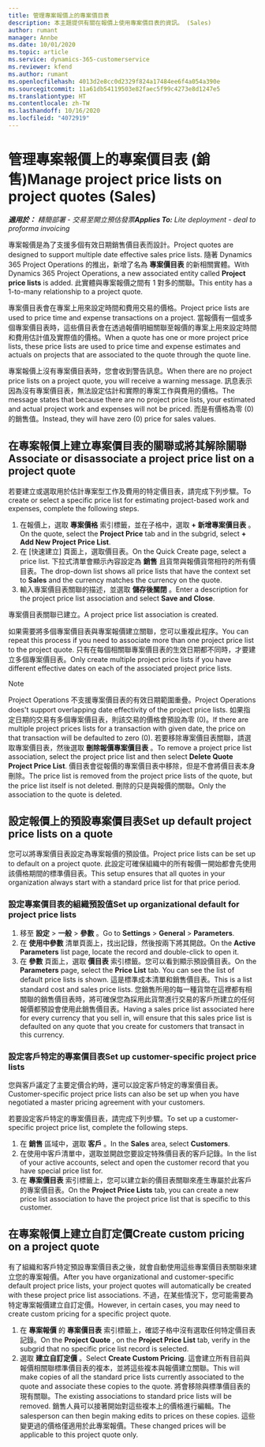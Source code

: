 ```yaml
---
title: 管理專案報價上的專案價目表
description: 本主題提供有關在報價上使用專案價目表的資訊。 (Sales)
author: rumant
manager: Annbe
ms.date: 10/01/2020
ms.topic: article
ms.service: dynamics-365-customerservice
ms.reviewer: kfend
ms.author: rumant
ms.openlocfilehash: 4013d2e8cc0d2329f824a17484ee6f4a054a390e
ms.sourcegitcommit: 11a61db54119503e82faec5f99c4273e8d1247e5
ms.translationtype: HT
ms.contentlocale: zh-TW
ms.lasthandoff: 10/16/2020
ms.locfileid: "4072919"
---
```

# <a name="manage-project-price-lists-on-project-quotes-sales"></a><span data-ttu-id="38677-104">管理專案報價上的專案價目表 (銷售)</span><span class="sxs-lookup"><span data-stu-id="38677-104">Manage project price lists on project quotes (Sales)</span></span>

<span data-ttu-id="38677-105">_**適用於：** 精簡部署 - 交易至開立預估發票_</span><span class="sxs-lookup"><span data-stu-id="38677-105">_**Applies To:** Lite deployment - deal to proforma invoicing_</span></span>

<span data-ttu-id="38677-106">專案報價是為了支援多個有效日期銷售價目表而設計。</span><span class="sxs-lookup"><span data-stu-id="38677-106">Project quotes are designed to support multiple date effective sales price lists.</span></span> <span data-ttu-id="38677-107">隨著 Dynamics 365 Project Operations 的推出，新增了名為 **專案價目表** 的新相關實體。</span><span class="sxs-lookup"><span data-stu-id="38677-107">With Dynamics 365 Project Operations, a new associated entity called **Project price lists** is added.</span></span> <span data-ttu-id="38677-108">此實體與專案報價之間有 1 對多的關聯。</span><span class="sxs-lookup"><span data-stu-id="38677-108">This entity has a 1-to-many relationship to a project quote.</span></span>

<span data-ttu-id="38677-109">專案價目表會在專案上用來設定時間和費用交易的價格。</span><span class="sxs-lookup"><span data-stu-id="38677-109">Project price lists are used to price time and expense transactions on a project.</span></span> <span data-ttu-id="38677-110">當報價有一個或多個專案價目表時，這些價目表會在透過報價明細關聯至報價的專案上用來設定時間和費用估計值及實際值的價格。</span><span class="sxs-lookup"><span data-stu-id="38677-110">When a quote has one or more project price lists, these price lists are used to price time and expense estimates and actuals on projects that are associated to the quote through the quote line.</span></span>

<span data-ttu-id="38677-111">專案報價上沒有專案價目表時，您會收到警告訊息。</span><span class="sxs-lookup"><span data-stu-id="38677-111">When there are no project price lists on a project quote, you will receive a warning message.</span></span> <span data-ttu-id="38677-112">訊息表示因為沒有專案價目表，無法設定估計和實際的專案工作與費用的價格。</span><span class="sxs-lookup"><span data-stu-id="38677-112">The message states that because there are no project price lists, your estimated and actual project work and expenses will not be priced.</span></span> <span data-ttu-id="38677-113">而是有價格為零 (0) 的銷售值。</span><span class="sxs-lookup"><span data-stu-id="38677-113">Instead, they will have zero (0) price for sales values.</span></span>

## <a name="associate-or-disassociate-a-project-price-list-on-a-project-quote"></a><span data-ttu-id="38677-114">在專案報價上建立專案價目表的關聯或將其解除關聯</span><span class="sxs-lookup"><span data-stu-id="38677-114">Associate or disassociate a project price list on a project quote</span></span>

<span data-ttu-id="38677-115">若要建立或選取用於估計專案型工作及費用的特定價目表，請完成下列步驟。</span><span class="sxs-lookup"><span data-stu-id="38677-115">To create or select a specific price list for estimating project-based work and expenses, complete the following steps.</span></span>

1. <span data-ttu-id="38677-116">在報價上，選取 **專案價格** 索引標籤，並在子格中，選取 **+ 新增專案價目表** 。</span><span class="sxs-lookup"><span data-stu-id="38677-116">On the quote, select the **Project Price** tab and in the subgrid, select **+ Add New Project Price List**.</span></span>
2. <span data-ttu-id="38677-117">在 [快速建立] 頁面上，選取價目表。</span><span class="sxs-lookup"><span data-stu-id="38677-117">On the Quick Create page, select a price list.</span></span> <span data-ttu-id="38677-118">下拉式清單會顯示內容設定為 **銷售** 且貨幣與報價貨幣相符的所有價目表。</span><span class="sxs-lookup"><span data-stu-id="38677-118">The drop-down list shows all price lists that have the context set to **Sales** and the currency matches the currency on the quote.</span></span>
4. <span data-ttu-id="38677-119">輸入專案價目表關聯的描述，並選取 **儲存後關閉** 。</span><span class="sxs-lookup"><span data-stu-id="38677-119">Enter a description for the project price list association and select **Save and Close**.</span></span>

<span data-ttu-id="38677-120">專案價目表關聯已建立。</span><span class="sxs-lookup"><span data-stu-id="38677-120">A project price list association is created.</span></span>

<span data-ttu-id="38677-121">如果需要將多個專案價目表與專案報價建立關聯，您可以重複此程序。</span><span class="sxs-lookup"><span data-stu-id="38677-121">You can repeat this process if you need to associate more than one project price list to the project quote.</span></span> <span data-ttu-id="38677-122">只有在每個相關聯專案價目表的生效日期都不同時，才要建立多個專案價目表。</span><span class="sxs-lookup"><span data-stu-id="38677-122">Only create multiple project price lists if you have different effective dates on each of the associated project price lists.</span></span>

> [!NOTE]
> <span data-ttu-id="38677-123">Project Operations 不支援專案價目表的有效日期範圍重疊。</span><span class="sxs-lookup"><span data-stu-id="38677-123">Project Operations does't support overlapping date effectivity of the project price lists.</span></span> <span data-ttu-id="38677-124">如果指定日期的交易有多個專案價目表，則該交易的價格會預設為零 (0)。</span><span class="sxs-lookup"><span data-stu-id="38677-124">If there are multiple project prices lists for a transaction with given date, the price on that transaction will be defaulted to zero (0).</span></span>
<span data-ttu-id="38677-125">若要移除專案價目表關聯，請選取專案價目表，然後選取 **刪除報價專案價目表** 。</span><span class="sxs-lookup"><span data-stu-id="38677-125">To remove a project price list association, select the project price list and then select **Delete Quote Project Price List**.</span></span> <span data-ttu-id="38677-126">價目表會從報價的專案價目表中移除，但是不會將價目表本身刪除。</span><span class="sxs-lookup"><span data-stu-id="38677-126">The price list is removed from the project price lists of the quote, but the price list itself is not deleted.</span></span> <span data-ttu-id="38677-127">刪除的只是與報價的關聯。</span><span class="sxs-lookup"><span data-stu-id="38677-127">Only the association to the quote is deleted.</span></span>

## <a name="set-up-default-project-price-lists-on-a-quote"></a><span data-ttu-id="38677-128">設定報價上的預設專案價目表</span><span class="sxs-lookup"><span data-stu-id="38677-128">Set up default project price lists on a quote</span></span>

<span data-ttu-id="38677-129">您可以將專案價目表設定為專案報價的預設值。</span><span class="sxs-lookup"><span data-stu-id="38677-129">Project price lists can be set up to default on a project quote.</span></span> <span data-ttu-id="38677-130">此設定可確保組織中的所有報價一開始都會先使用該價格期間的標準價目表。</span><span class="sxs-lookup"><span data-stu-id="38677-130">This setup ensures that all quotes in your organization always start with a standard price list for that price period.</span></span>

### <a name="set-up-organizational-default-for-project-price-lists"></a><span data-ttu-id="38677-131">設定專案價目表的組織預設值</span><span class="sxs-lookup"><span data-stu-id="38677-131">Set up organizational default for project price lists</span></span>

1. <span data-ttu-id="38677-132">移至 **設定** > **一般** > **參數** 。</span><span class="sxs-lookup"><span data-stu-id="38677-132">Go to **Settings** > **General** > **Parameters**.</span></span>
2. <span data-ttu-id="38677-133">在 **使用中參數** 清單頁面上，找出記錄，然後按兩下將其開啟。</span><span class="sxs-lookup"><span data-stu-id="38677-133">On the **Active Parameters** list page, locate the record and double-click to open it.</span></span> 
3. <span data-ttu-id="38677-134">在 **參數** 頁面上，選取 **價目表** 索引標籤。您可以看到顯示預設價目表。</span><span class="sxs-lookup"><span data-stu-id="38677-134">On the **Parameters** page, select the **Price List** tab. You can see the list of default price lists is shown.</span></span> <span data-ttu-id="38677-135">這是標準成本清單和銷售價目表。</span><span class="sxs-lookup"><span data-stu-id="38677-135">This is a list standard cost and sales price lists.</span></span> <span data-ttu-id="38677-136">您銷售所用的每一種貨幣在這裡都有相關聯的銷售價目表時，將可確保您為採用此貨幣進行交易的客戶所建立的任何報價都預設會使用此銷售價目表。</span><span class="sxs-lookup"><span data-stu-id="38677-136">Having a sales price list associated here for every currency that you sell in, will ensure that this sales price list is defaulted on any quote that you create for customers that transact in this currency.</span></span>

### <a name="set-up-customer-specific-project-price-lists"></a><span data-ttu-id="38677-137">設定客戶特定的專案價目表</span><span class="sxs-lookup"><span data-stu-id="38677-137">Set up customer-specific project price lists</span></span>

<span data-ttu-id="38677-138">您與客戶議定了主要定價合約時，還可以設定客戶特定的專案價目表。</span><span class="sxs-lookup"><span data-stu-id="38677-138">Customer-specific project price lists can also be set up when you have negotiated a master pricing agreement with your customers.</span></span>

<span data-ttu-id="38677-139">若要設定客戶特定的專案價目表，請完成下列步驟。</span><span class="sxs-lookup"><span data-stu-id="38677-139">To set up a customer-specific project price list, complete the following steps.</span></span>

1. <span data-ttu-id="38677-140">在 **銷售** 區域中，選取 **客戶** 。</span><span class="sxs-lookup"><span data-stu-id="38677-140">In the **Sales** area, select **Customers**.</span></span>
2. <span data-ttu-id="38677-141">在使用中客戶清單中，選取並開啟您要設定特殊價目表的客戶記錄。</span><span class="sxs-lookup"><span data-stu-id="38677-141">In the list of your active accounts, select and open the customer record that you have special price list for.</span></span>
3. <span data-ttu-id="38677-142">在 **專案價目表** 索引標籤上，您可以建立新的價目表關聯來產生專屬於此客戶的專案價目表。</span><span class="sxs-lookup"><span data-stu-id="38677-142">On the **Project Price Lists** tab, you can create a new price list association to have the project price list that is specific to this customer.</span></span>

## <a name="create-custom-pricing-on-a-project-quote"></a><span data-ttu-id="38677-143">在專案報價上建立自訂定價</span><span class="sxs-lookup"><span data-stu-id="38677-143">Create custom pricing on a project quote</span></span>

<span data-ttu-id="38677-144">有了組織和客戶特定預設專案價目表之後，就會自動使用這些專案價目表關聯來建立您的專案報價。</span><span class="sxs-lookup"><span data-stu-id="38677-144">After you have organizational and customer-specific default project price lists, your project quotes will automatically be created with these project price list associations.</span></span> <span data-ttu-id="38677-145">不過，在某些情況下，您可能需要為特定專案報價建立自訂定價。</span><span class="sxs-lookup"><span data-stu-id="38677-145">However, in certain cases, you may need to create custom pricing for a specific project quote.</span></span> 

1. <span data-ttu-id="38677-146">在 **專案報價** 的 **專案價目表** 索引標籤上，確認子格中沒有選取任何特定價目表記錄。</span><span class="sxs-lookup"><span data-stu-id="38677-146">On the **Project Quote** , on the **Project Price List** tab, verify in the subgrid that no specific price list record is selected.</span></span>
2. <span data-ttu-id="38677-147">選取 **建立自訂定價** 。</span><span class="sxs-lookup"><span data-stu-id="38677-147">Select **Create Custom Pricing**.</span></span> <span data-ttu-id="38677-148">這會建立所有目前與報價相關聯標準價目表的複本，並將這些複本與報價建立關聯。</span><span class="sxs-lookup"><span data-stu-id="38677-148">This will make copies of all the standard price lists currently associated to the quote and associate these copies to the quote.</span></span> <span data-ttu-id="38677-149">將會移除與標準價目表的現有關聯。</span><span class="sxs-lookup"><span data-stu-id="38677-149">The existing associations to standard price lists will be removed.</span></span> <span data-ttu-id="38677-150">銷售人員可以接著開始對這些複本上的價格進行編輯。</span><span class="sxs-lookup"><span data-stu-id="38677-150">The salesperson can then begin making edits to prices on these copies.</span></span> <span data-ttu-id="38677-151">這些變更過的價格僅適用於此專案報價。</span><span class="sxs-lookup"><span data-stu-id="38677-151">These changed prices will be applicable to this project quote only.</span></span>
